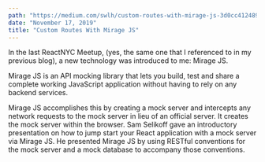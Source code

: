 ```yaml
---
path: "https://medium.com/swlh/custom-routes-with-mirage-js-3d0cc4124897"
date: "November 17, 2019"
title: "Custom Routes With Mirage JS"
---
```


In the last ReactNYC Meetup, (yes, the same one that I referenced to in my previous blog), a new technology was introduced to me: Mirage JS.

Mirage JS is an API mocking library that lets you build, test and share a complete working JavaScript application without having to rely on any backend services.

Mirage JS accomplishes this by creating a mock server and intercepts any network requests to the mock server in lieu of an official server. It creates the mock server within the browser. Sam Selikoff gave an introductory presentation on how to jump start your React application with a mock server via Mirage JS. He presented Mirage JS by using RESTful conventions for the mock server and a mock database to accompany those conventions.
